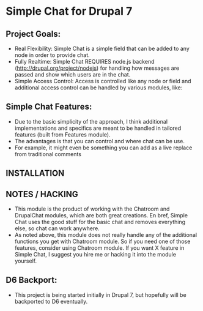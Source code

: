 # Simple Chat for Drupal 7

## Project Goals:
* Real Flexibility: Simple Chat is a simple field that can be added to any node in order to provide chat. 
* Fully Realtime: Simple Chat REQUIRES node.js backend (<http://drupal.org/project/nodejs>) for handling how messages are passed and show which users are in the chat. 
* Simple Access Control: Access is controlled like any node or field and additional access control can be handled by various modules, like:

## Simple Chat Features:
* Due to the basic simplicity of the approach, I think additional implementations and specifics are meant to be handled in tailored features (built from Features module).
* The advantages is that you can control and where chat can be use. 
* For example, it might even be something you can add as a live replace from traditional comments 

## INSTALLATION

## NOTES / HACKING
* This module is the product of working with the Chatroom and DrupalChat modules, which are both great creations. En bref, Simple Chat uses the good stuff for the basic chat and removes everything else, so chat can work anywhere.
* As noted above, this module does not really handle any of the additional functions you get with Chatroom module. So if you need one of those features, consider using Chatroom module. If you want X feature in Simple Chat, I suggest you hire me or hacking it into the module yourself. 

## D6 Backport:
* This project is being started initially in Drupal 7, but hopefully will be backported to D6 eventually. 

